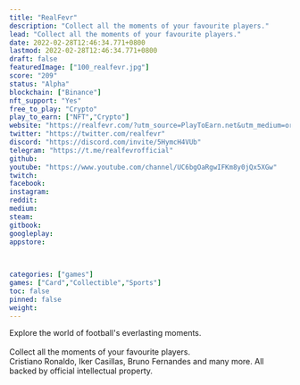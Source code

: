 ```yaml
---
title: "RealFevr"
description: "Collect all the moments of your favourite players."
lead: "Collect all the moments of your favourite players."
date: 2022-02-28T12:46:34.771+0800
lastmod: 2022-02-28T12:46:34.771+0800
draft: false
featuredImage: ["100_realfevr.jpg"]
score: "209"
status: "Alpha"
blockchain: ["Binance"]
nft_support: "Yes"
free_to_play: "Crypto"
play_to_earn: ["NFT","Crypto"]
website: "https://realfevr.com/?utm_source=PlayToEarn.net&utm_medium=organic&utm_campaign=gamepage"
twitter: "https://twitter.com/realfevr"
discord: "https://discord.com/invite/5HymcH4VUb"
telegram: "https://t.me/realfevrofficial"
github: 
youtube: "https://www.youtube.com/channel/UC6bgOaRgwIFKm8y0jQx5XGw"
twitch: 
facebook: 
instagram: 
reddit: 
medium: 
steam: 
gitbook: 
googleplay: 
appstore: 

  
    
categories: ["games"]
games: ["Card","Collectible","Sports"]
toc: false
pinned: false
weight: 
---
```

Explore the world of football's everlasting moments.<br> <br> Collect all the moments of your favourite players.<br> Cristiano Ronaldo, Iker Casillas, Bruno Fernandes and many more. All backed by official intellectual property.